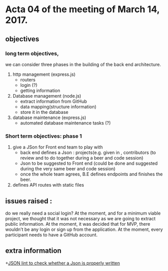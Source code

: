 # Acta 04 of the meeting of March 14, 2017. 

## objectives

### long term objectives, 
we can consider three phases in the building of the back end architecture.

1. http management (express.js)
    + routers
    + login (?)
    + getting information
2. Database management (node.js)
    + extract information from GitHub
    + data mapping(structure information)
    + store it in the database
3. database maintenance (express.js)
    + automated database maintenance tasks (?)


### Short term objectives: phase 1
1. give a JSon for Front end team to play with 
    * back end defines a Json : projects(e.g. given in , contributors (to review and to do together during a beer and code session)
    * Json to be suggested to Front end (could be done and suggested during the very same beer and code session)
    * once the whole team agrees, B.E defines endpoints and finishes the beer.
2. defines API routes with static files



## issues raised : 
do we really need a social login? At the moment, and for a minimum viable project, we thought that it was not necessary as we are going to extract public information.
At the moment, it was decided that for MVP, there wouldn’t be any login or sign up from the application. 
At the moment, every participant needs to have a GitHub account.

## extra information
+[JSON lint to check whether a Json is properly written](http://jsonlint.com/)

